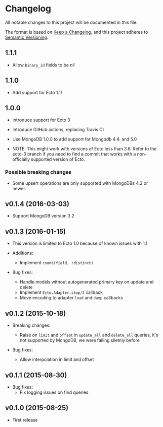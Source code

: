 # Changelog

All notable changes to this project will be documented in this file.

The format is based on [Keep a Changelog](https://keepachangelog.com/en/1.0.0/),
and this project adheres to [Semantic Versioning](https://semver.org/spec/v2.0.0.html).

## 1.1.1
* Allow `binary_id` fields to be nil

## 1.1.0
* Add support for Ecto 1.11

## 1.0.0

* Introduce support for Ecto 3
* Introduce GitHub actions, replacing Travis CI
* Use MongoDB 1.0.0 to add support for Mongodb 4.4. and 5.0

* NOTE: This might work with versions of Ecto less than 3.6.
Refer to the ecto-3 branch if you need to find a commit that works with a non-officially supported version
of Ecto.

### Possible breaking changes

  * Some upsert operations are only supported with MongoDBs 4.2 or newer.

## v0.1.4 (2016-03-03)

  *  Support MongoDB version 3.2

## v0.1.3 (2016-01-15)

  * This version is limited to Ecto 1.0 because of known issues with 1.1

  * Additions:
    * Implement `count(field, :distinct)`

  * Bug fixes:
    * Handle models without autogenerated primary key on update and delete
    * Implement `Ecto.Adapter.stop/2` callback
    * Move encoding to adapter `load` and `dump` callbacks

## v0.1.2 (2015-10-18)

  * Breaking changes:
    * Raise on `limit` and `offset` in `update_all` and `delete_all` queries,
      it's not supported by MongoDB, we were failing siletnly before

  * Bug fixes:
    * Allow interpolation in limit and offset

## v0.1.1 (2015-08-30)

  * Bug fixes:
    * Fix logging issues on find queries

## v0.1.0 (2015-08-25)

  * First release
